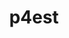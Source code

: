 ---
title: "p4est"
layout: cache
categories: [package, develop-2025-07-13]
meta: {"compilers": ["gcc@11.4.0"], "num_specs": 1, "num_specs_by_stack": {"e4s": 1, "root": 1}, "oss": ["ubuntu22.04"], "platforms": ["linux"], "stacks": ["e4s", "root"], "targets": ["x86_64_v3"], "versions": ["2.8.7"]}
spec_details: [{"compiler": "gcc@11.4.0", "hash": "uemqkzyjkgdm7ohhcocguotdxvrihvxs", "os": "ubuntu22.04", "platform": "linux", "size": "-", "stacks": ["e4s", "root"], "target": "x86_64_v3", "variants": ["build_system=autotools", "+mpi", "~openmp"], "versions": ["2.8.7"]}]
---